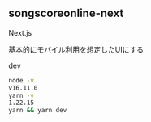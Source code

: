 ## songscoreonline-next

Next.js

基本的にモバイル利用を想定したUIにする

dev
```bash
node -v
v16.11.0
yarn -v
1.22.15
yarn && yarn dev
```
